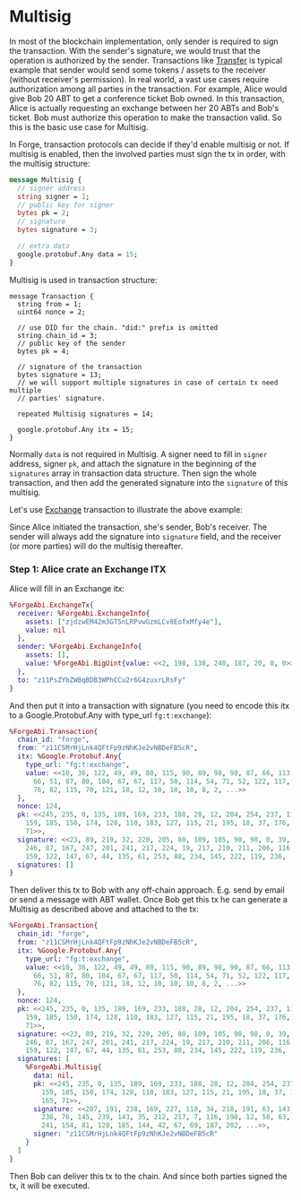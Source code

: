 # Multisig

In most of the blockchain implementation, only sender is required to sign the transaction. With the sender's signature, we would trust that the operation is authorized by the sender. Transactions like [Transfer](../txs/transfer.md) is typical example that sender would send some tokens / assets to the receiver (without receiver's permission). In real world, a vast use cases require authorization among all parties in the transaction. For example, Alice would give Bob 20 ABT to get a conference ticket Bob owned. In this transaction, Alice is actually requesting an exchange between her 20 ABTs and Bob's ticket. Bob must authorize this operation to make the transaction valid. So this is the basic use case for Multisig.

In Forge, transaction protocols can decide if they'd enable multisig or not. If multisig is enabled, then the involved parties must sign the tx in order, with the multisig structure:

```proto
message Multisig {
  // signer address
  string signer = 1;
  // public key for signer
  bytes pk = 2;
  // signature
  bytes signature = 3;

  // extra data
  google.protobuf.Any data = 15;
}
```

Multisig is used in transaction structure:

```
message Transaction {
  string from = 1;
  uint64 nonce = 2;

  // use DID for the chain. "did:" prefix is omitted
  string chain_id = 3;
  // public key of the sender
  bytes pk = 4;

  // signature of the transaction
  bytes signature = 13;
  // we will support multiple signatures in case of certain tx need multiple
  // parties' signature.

  repeated Multisig signatures = 14;

  google.protobuf.Any itx = 15;
}
```

Normally `data` is not required in Multisig. A signer need to fill in `signer` address, signer `pk`, and attach the signature in the beginning of the `signatures` array in transaction data structure. Then sign the whole transaction, and then add the generated signature into the `signature` of this multisig.

Let's use [Exchange](../txs/exchange) transaction to illustrate the above example:

Since Alice initiated the transaction, she's sender, Bob's receiver. The sender will always add the signature into `signature` field, and the receiver (or more parties) will do the multisig thereafter.

### Step 1: Alice crate an Exchange ITX

Alice will fill in an Exchange itx:

```elixir
%ForgeAbi.ExchangeTx{
  receiver: %ForgeAbi.ExchangeInfo{
    assets: ["zjdzwEM42m3GT5nLRPvwGzmLCv8EofxMfy4e"],
    value: nil
  },
  sender: %ForgeAbi.ExchangeInfo{
    assets: [],
    value: %ForgeAbi.BigUint{value: <<2, 198, 138, 240, 187, 20, 0, 0>>}
  },
  to: "z11PsZYbZWBqBDB3WPhCCu2r6G4zuxrLRsFy"
}
```

And then put it into a transaction with signature (you need to encode this itx to a Google.Protobuf.Any with type_url `fg:t:exchange`):

```elixir
%ForgeAbi.Transaction{
  chain_id: "forge",
  from: "z11CSMrHjLnk4QFtFp9zNhKJe2vNBDeFB5cR",
  itx: %Google.Protobuf.Any{
    type_url: "fg:t:exchange",
    value: <<10, 36, 122, 49, 49, 80, 115, 90, 89, 98, 90, 87, 66, 113, 66, 68,
      66, 51, 87, 80, 104, 67, 67, 117, 50, 114, 54, 71, 52, 122, 117, 120, 114,
      76, 82, 115, 70, 121, 18, 12, 10, 10, 10, 8, 2, ...>>
  },
  nonce: 124,
  pk: <<245, 235, 0, 135, 189, 169, 233, 188, 28, 12, 204, 254, 237, 11, 99,
    159, 185, 150, 174, 128, 110, 183, 127, 115, 21, 195, 18, 37, 176, 134, 165,
    71>>,
  signature: <<23, 89, 219, 32, 220, 205, 80, 109, 105, 90, 98, 0, 39, 118, 89,
    246, 87, 167, 247, 201, 241, 217, 224, 19, 217, 210, 211, 206, 116, 216,
    159, 122, 147, 67, 44, 135, 61, 253, 88, 234, 145, 222, 119, 236, ...>>,
  signatures: []
}
```

Then deliver this tx to Bob with any off-chain approach. E.g. send by email or send a message with ABT wallet. Once Bob get this tx he can generate a Multisig as described above and attached to the tx:

```elixir
%ForgeAbi.Transaction{
  chain_id: "forge",
  from: "z11CSMrHjLnk4QFtFp9zNhKJe2vNBDeFB5cR",
  itx: %Google.Protobuf.Any{
    type_url: "fg:t:exchange",
    value: <<10, 36, 122, 49, 49, 80, 115, 90, 89, 98, 90, 87, 66, 113, 66, 68,
      66, 51, 87, 80, 104, 67, 67, 117, 50, 114, 54, 71, 52, 122, 117, 120, 114,
      76, 82, 115, 70, 121, 18, 12, 10, 10, 10, 8, 2, ...>>
  },
  nonce: 124,
  pk: <<245, 235, 0, 135, 189, 169, 233, 188, 28, 12, 204, 254, 237, 11, 99,
    159, 185, 150, 174, 128, 110, 183, 127, 115, 21, 195, 18, 37, 176, 134, 165,
    71>>,
  signature: <<23, 89, 219, 32, 220, 205, 80, 109, 105, 90, 98, 0, 39, 118, 89,
    246, 87, 167, 247, 201, 241, 217, 224, 19, 217, 210, 211, 206, 116, 216,
    159, 122, 147, 67, 44, 135, 61, 253, 88, 234, 145, 222, 119, 236, ...>>,
  signatures: [
    %ForgeAbi.Multisig{
      data: nil,
      pk: <<245, 235, 0, 135, 189, 169, 233, 188, 28, 12, 204, 254, 237, 11, 99,
        159, 185, 150, 174, 128, 110, 183, 127, 115, 21, 195, 18, 37, 176, 134,
        165, 71>>,
      signature: <<207, 191, 238, 169, 227, 110, 34, 218, 191, 63, 143, 190,
        236, 76, 145, 239, 143, 35, 212, 217, 7, 116, 198, 12, 58, 63, 102, 173,
        241, 154, 81, 128, 185, 144, 42, 67, 69, 187, 202, ...>>,
      signer: "z11CSMrHjLnk4QFtFp9zNhKJe2vNBDeFB5cR"
    }
  ]
}
```

Then Bob can deliver this tx to the chain. And since both parties signed the tx, it will be executed.
